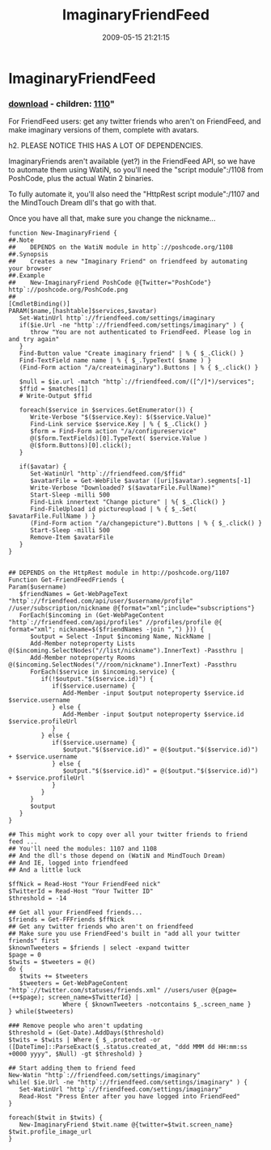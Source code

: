 ﻿---
pid:            1109
parent:         0
children:       1110
poster:         Joel Bennett
title:          ImaginaryFriendFeed
date:           2009-05-15 21:21:15
format:         posh
---

# ImaginaryFriendFeed

### [download](1109.ps1) - children: [1110](1110.md)"

For FriendFeed users: get any twitter friends who aren't on FriendFeed, and make imaginary versions of them, complete with avatars. 

h2. PLEASE NOTICE THIS HAS A LOT OF DEPENDENCIES. 

ImaginaryFriends aren't available (yet?) in the FriendFeed API, so we have to automate them using WatiN, so you'll need the "script module":/1108 from PoshCode, plus the actual Watin 2 binaries.  

To fully automate it, you'll also need the "HttpRest script module":/1107 and the MindTouch Dream dll's that go with that.

Once you have all that, make sure you change the nickname...

```posh
function New-ImaginaryFriend {
##.Note
##    DEPENDS on the WatiN module in http`://poshcode.org/1108
##.Synopsis
##    Creates a new "Imaginary Friend" on friendfeed by automating your browser
##.Example
##    New-ImaginaryFriend PoshCode @{Twitter="PoshCode"} http`://poshcode.org/PoshCode.png
##
[CmdletBinding()]
PARAM($name,[hashtable]$services,$avatar)
   Set-WatinUrl http`://friendfeed.com/settings/imaginary
   if($ie.Url -ne "http`://friendfeed.com/settings/imaginary" ) {
      throw "You are not authenticated to FriendFeed. Please log in and try again"
   }
   Find-Button value "Create imaginary friend" | % { $_.Click() }
   Find-TextField name name | % { $_.TypeText( $name ) }
   (Find-Form action "/a/createimaginary").Buttons | % { $_.click() }
   
   $null = $ie.url -match "http`://friendfeed.com/([^/]*)/services";
   $ffid = $matches[1]
   # Write-Output $ffid
   
   foreach($service in $services.GetEnumerator()) {
      Write-Verbose "$($service.Key): $($service.Value)"
      Find-Link service $service.Key | % { $_.Click() }
      $form = Find-Form action "/a/configureservice"
      @($form.TextFields)[0].TypeText( $service.Value )
      @($form.Buttons)[0].click();
   }
   
   if($avatar) {
      Set-WatinUrl "http`://friendfeed.com/$ffid"
      $avatarFile = Get-WebFile $avatar ([uri]$avatar).segments[-1]
      Write-Verbose "Downloaded? $($avatarFile.FullName)"
      Start-Sleep -milli 500
      Find-Link innertext "Change picture" | %{ $_.Click() }
      Find-FileUpload id pictureupload | % { $_.Set( $avatarFile.FullName ) }
      (Find-Form action "/a/changepicture").Buttons | % { $_.click() }
      Start-Sleep -milli 500
      Remove-Item $avatarFile
   }
}


## DEPENDS on the HttpRest module in http://poshcode.org/1107
Function Get-FriendFeedFriends {
Param($username)
   $friendNames = Get-WebPageText "http`://friendfeed.com/api/user/$username/profile" //user/subscription/nickname @{format="xml";include="subscriptions"}
   ForEach($incoming in (Get-WebPageContent "http`://friendfeed.com/api/profiles" //profiles/profile @{ format="xml"; nickname=$($friendNames -join ",") })) {
      $output = Select -Input $incoming Name, NickName | 
      Add-Member noteproperty Lists @($incoming.SelectNodes("//list/nickname").InnerText) -Passthru |
      Add-Member noteproperty Rooms @($incoming.SelectNodes("//room/nickname").InnerText) -Passthru
      ForEach($service in $incoming.service) {
         if(!$output."$($service.id)") {
            if($service.username) {
               Add-Member -input $output noteproperty $service.id $service.username
            } else {
               Add-Member -input $output noteproperty $service.id $service.profileUrl
            }
         } else {
            if($service.username) {
               $output."$($service.id)" = @($output."$($service.id)") + $service.username
            } else {
               $output."$($service.id)" = @($output."$($service.id)") + $service.profileUrl
            }
         }
      }
      $output
   }
}

## This might work to copy over all your twitter friends to friend feed ...
## You'll need the modules: 1107 and 1108 
## And the dll's those depend on (WatiN and MindTouch Dream)
## And IE, logged into friendfeed
## And a little luck

$ffNick = Read-Host "Your FriendFeed nick"
$TwitterId = Read-Host "Your Twitter ID"
$threshold = -14

## Get all your FriendFeed friends...
$friends = Get-FFFriends $ffNick
## Get any twitter friends who aren't on friendfeed
## Make sure you use FriendFeed's built in "add all your twitter friends" first
$knownTweeters = $friends | select -expand twitter
$page = 0
$twits = $tweeters = @()
do { 
   $twits += $tweeters
   $tweeters = Get-WebPageContent "http`://twitter.com/statuses/friends.xml" //users/user @{page=(++$page); screen_name=$TwitterId} | 
               Where { $knownTweeters -notcontains $_.screen_name }
} while($tweeters)

### Remove people who aren't updating
$threshold = (Get-Date).AddDays($threshold)
$twits = $twits | Where { $_.protected -or ([DateTime]::ParseExact($_.status.created_at, "ddd MMM dd HH:mm:ss +0000 yyyy", $Null) -gt $threshold) }

## Start adding them to friend feed
New-Watin "http`://friendfeed.com/settings/imaginary"
while( $ie.Url -ne "http`://friendfeed.com/settings/imaginary" ) {
   Set-WatinUrl "http`://friendfeed.com/settings/imaginary"
   Read-Host "Press Enter after you have logged into FriendFeed"
}

foreach($twit in $twits) {
   New-ImaginaryFriend $twit.name @{twitter=$twit.screen_name} $twit.profile_image_url
}


```
